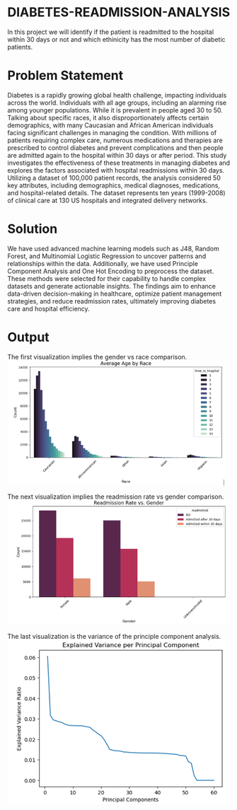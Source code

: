# DIABETES-READMISSION-ANALYSIS <br>
In this project we will identify if the patient is readmitted to the hospital within 30 days or not and which ethinicity has the most number of diabetic patients. <br>

# Problem Statement <br>
Diabetes is a rapidly growing global health challenge, impacting individuals across the world. Individuals with all age groups, including an alarming rise among younger populations. While it is prevalent in people aged 30 to 50. Talking about specific races, it also disproportionately affects certain demographics, with many Caucasian and African American individuals facing significant challenges in managing the condition. With millions of patients requiring complex care, numerous medications and therapies are prescribed to control diabetes and prevent complications and then people are admitted again to the hospital within 30 days or after period. This study investigates the effectiveness of these treatments in managing diabetes and explores the factors associated with hospital readmissions within 30 days. Utilizing a dataset of 100,000 patient records, the analysis considered 50 key attributes, including demographics, medical diagnoses, medications, and hospital-related details. The dataset represents ten years (1999-2008) of clinical care at 130 US hospitals and integrated delivery networks. <br>

# Solution <br>
We have used advanced machine learning models such as J48, Random Forest, and Multinomial Logistic Regression to uncover patterns and relationships within the data. Additionally, we have used Principle Component Analysis and One Hot Encoding to preprocess the dataset. These methods were selected for their capability to handle complex datasets and generate actionable insights. The findings aim to enhance data-driven decision-making in healthcare, optimize patient management strategies, and reduce readmission rates, ultimately improving diabetes care and hospital efficiency. <br>

# Output <br>
The first visualization implies the gender vs race comparison.<br>
![logo](https://github.com/WhatIfAditya7/DIABETES-READMISSION-ANALYSIS/blob/main/Screenshot%202025-01-25%20210409.png) <br>

The next visualization implies the readmission rate vs gender comparison. <br>
![logo](https://github.com/WhatIfAditya7/DIABETES-READMISSION-ANALYSIS/blob/main/Screenshot%202025-01-25%20210459.png) <br>

The last visualization is the variance of the principle component analysis. <br>
![logo](https://github.com/WhatIfAditya7/DIABETES-READMISSION-ANALYSIS/blob/main/Screenshot%202025-01-25%20210535.png) <br>
